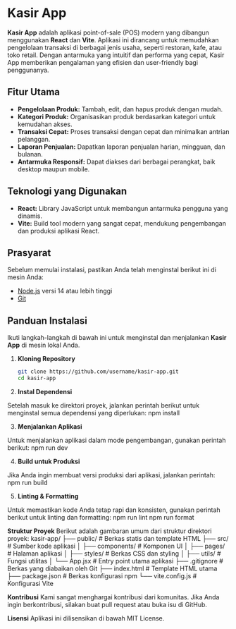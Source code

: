 # Kasir App

**Kasir App** adalah aplikasi point-of-sale (POS) modern yang dibangun menggunakan **React** dan **Vite**. Aplikasi ini dirancang untuk memudahkan pengelolaan transaksi di berbagai jenis usaha, seperti restoran, kafe, atau toko retail. Dengan antarmuka yang intuitif dan performa yang cepat, Kasir App memberikan pengalaman yang efisien dan user-friendly bagi penggunanya.

## Fitur Utama

- **Pengelolaan Produk:** Tambah, edit, dan hapus produk dengan mudah.
- **Kategori Produk:** Organisasikan produk berdasarkan kategori untuk kemudahan akses.
- **Transaksi Cepat:** Proses transaksi dengan cepat dan minimalkan antrian pelanggan.
- **Laporan Penjualan:** Dapatkan laporan penjualan harian, mingguan, dan bulanan.
- **Antarmuka Responsif:** Dapat diakses dari berbagai perangkat, baik desktop maupun mobile.

## Teknologi yang Digunakan

- **React:** Library JavaScript untuk membangun antarmuka pengguna yang dinamis.
- **Vite:** Build tool modern yang sangat cepat, mendukung pengembangan dan produksi aplikasi React.

## Prasyarat

Sebelum memulai instalasi, pastikan Anda telah menginstal berikut ini di mesin Anda:

- [Node.js](https://nodejs.org/) versi 14 atau lebih tinggi
- [Git](https://git-scm.com/)

## Panduan Instalasi

Ikuti langkah-langkah di bawah ini untuk menginstal dan menjalankan **Kasir App** di mesin lokal Anda.

1. **Kloning Repository**

   ```bash
   git clone https://github.com/username/kasir-app.git
   cd kasir-app
   ```

2. **Instal Dependensi**

Setelah masuk ke direktori proyek, jalankan perintah berikut untuk menginstal semua dependensi yang diperlukan:
npm install

3. **Menjalankan Aplikasi**

Untuk menjalankan aplikasi dalam mode pengembangan, gunakan perintah berikut:
npm run dev

4. **Build untuk Produksi**

Jika Anda ingin membuat versi produksi dari aplikasi, jalankan perintah:
npm run build

5. **Linting & Formatting**

Untuk memastikan kode Anda tetap rapi dan konsisten, gunakan perintah berikut untuk linting dan formatting:
npm run lint
npm run format

**Struktur Proyek**
Berikut adalah gambaran umum dari struktur direktori proyek:
kasir-app/
├── public/ # Berkas statis dan template HTML
├── src/ # Sumber kode aplikasi
│ ├── components/ # Komponen UI
│ ├── pages/ # Halaman aplikasi
│ ├── styles/ # Berkas CSS dan styling
│ ├── utils/ # Fungsi utilitas
│ └── App.jsx # Entry point utama aplikasi
├── .gitignore # Berkas yang diabaikan oleh Git
├── index.html # Template HTML utama
├── package.json # Berkas konfigurasi npm
└── vite.config.js # Konfigurasi Vite

**Kontribusi**
Kami sangat menghargai kontribusi dari komunitas. Jika Anda ingin berkontribusi, silakan buat pull request atau buka isu di GitHub.

**Lisensi**
Aplikasi ini dilisensikan di bawah MIT License.
